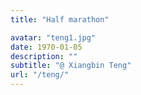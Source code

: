```yaml
---
title: "Half marathon"

avatar: "teng1.jpg"
date: 1970-01-05
description: ""
subtitle: "@ Xiangbin Teng"
url: "/teng/"
---
```

